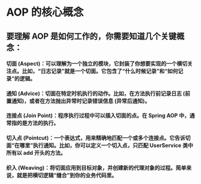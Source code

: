 # AOP 的核心概念
## 要理解 AOP 是如何工作的，你需要知道几个关键概念：

#### 切面 (Aspect)：可以理解为一个独立的模块，它封装了你想要实现的一个横切关注点。比如，“日志记录”就是一个切面。它包含了“什么时候记录”和“如何记录”的逻辑。

#### 通知 (Advice)：切面在特定时机执行的动作。比如，在方法执行前记录日志 (前置通知)，或者在方法抛出异常时记录错误信息 (异常后通知)。

#### 连接点 (Join Point)：程序执行过程中可以插入切面的点。在 Spring AOP 中，通常指的是方法的执行。

#### 切入点 (Pointcut)：一个表达式，用来精确地匹配一个或多个连接点。它告诉切面“在哪里”执行通知。比如，你可以定义一个切入点，只匹配 UserService 类中所有以 add 开头的方法。

#### 织入 (Weaving)：将切面应用到目标对象，并创建新的代理对象的过程。简单来说，就是把横切逻辑“缝合”到你的业务代码里。